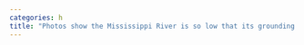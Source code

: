 ```yaml
---
categories: h
title: "Photos show the Mississippi River is so low that its grounding barges disrupting the supply chain and revealing a 19thcentury shipwreck"
---
```

